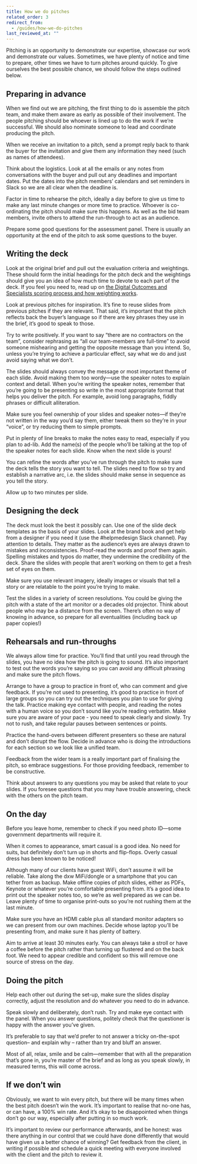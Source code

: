 ```yaml
---
title: How we do pitches
related_order: 3
redirect_from:
  - /guides/how-we-do-pitches
last_reviewed_at: ""
---
```

Pitching is an opportunity to demonstrate our expertise, showcase our work and
demonstrate our values. Sometimes, we have plenty of notice and time to prepare,
other times we have to turn pitches around quickly. To give ourselves the best
possible chance, we should follow the steps outlined below.

## Preparing in advance

When we find out we are pitching, the first thing to do is assemble the pitch
team, and make them aware as early as possible of their involvement. The people
pitching should be whoever is lined up to do the work if we’re successful. We
should also nominate someone to lead and coordinate producing the pitch.

When we receive an invitation to a pitch, send a prompt reply back to thank the
buyer for the invitation and give them any information they need (such as names
of attendees).

Think about the logistics. Look at all the emails or any notes from
conversations with the buyer and pull out any deadlines and important dates. Put
the dates into the pitch members’ calendars and set reminders in Slack so we are
all clear when the deadline is.

Factor in time to rehearse the pitch, ideally a day before to give us time to
make any last minute changes or more time to practice. Whoever is co-ordinating
the pitch should make sure this happens. As well as the bid team members, invite
others to attend the run-through to act as an audience.

Prepare some good questions for the assessment panel. There is usually an
opportunity at the end of the pitch to ask some questions to the buyer.

## Writing the deck

Look at the original brief and pull out the evaluation criteria and weightings.
These should form the initial headings for the pitch deck and the weightings
should give you an idea of how much time to devote to each part of the deck. If
you feel you need to, read up on
[the Digital Outcomes and Specialists scoring process and how weighting works](https://www.gov.uk/guidance/how-to-score-digital-outcomes-and-specialists-suppliers).

Look at previous pitches for inspiration. It’s fine to reuse slides from
previous pitches if they are relevant. That said, it’s important that the pitch
reflects back the buyer’s language so if there are key phrases they use in the
brief, it’s good to speak to those.

Try to write positively. If you want to say “there are no contractors on the
team”, consider rephrasing as “all our team-members are full-time” to avoid
someone mishearing and getting the opposite message than you intend. So, unless
you’re trying to achieve a particular effect, say what we do and just avoid
saying what we don’t.

The slides should always convey the message or most important theme of each
slide. Avoid making them too wordy—use the speaker notes to explain context and
detail. When you’re writing the speaker notes, remember that you’re going to be
presenting so write in the most appropriate format that helps you deliver the
pitch. For example, avoid long paragraphs, fiddly phrases or difficult
alliteration.

Make sure you feel ownership of your slides and speaker notes—if they’re not
written in the way you’d say them, either tweak them so they’re in your “voice”,
or try reducing them to simple prompts.

Put in plenty of line breaks to make the notes easy to read, especially if you
plan to ad-lib. Add the name(s) of the people who’ll be talking at the top of
the speaker notes for each slide. Know when the next slide is yours!

You can refine the words after you’ve run through the pitch to make sure the
deck tells the story you want to tell. The slides need to flow so try and
establish a narrative arc, i.e. the slides should make sense in sequence as you
tell the story.

Allow up to two minutes per slide.

## Designing the deck

The deck must look the best it possibly can. Use one of the slide deck templates
as the basis of your slides. Look at the brand book and get help from a designer
if you need it (use the #helpmedesign Slack channel). Pay attention to details.
They matter as the audience’s eyes are always drawn to mistakes and
inconsistencies. Proof-read the words and proof them again. Spelling mistakes
and typos do matter, they undermine the credibility of the deck. Share the
slides with people that aren’t working on them to get a fresh set of eyes on
them.

Make sure you use relevant imagery, ideally images or visuals that tell a story
or are relatable to the point you’re trying to make.

Test the slides in a variety of screen resolutions. You could be giving the
pitch with a state of the art monitor or a decades old projector. Think about
people who may be a distance from the screen. There’s often no way of knowing in
advance, so prepare for all eventualities (including back up paper copies!)

## Rehearsals and run-throughs

We always allow time for practice. You’ll find that until you read through the
slides, you have no idea how the pitch is going to sound. It’s also important to
test out the words you’re saying so you can avoid any difficult phrasing and
make sure the pitch flows.

Arrange to have a group to practice in front of, who can comment and give
feedback. If you’re not used to presenting, it’s good to practice in front of
large groups so you can try out the techniques you plan to use for giving the
talk. Practice making eye contact with people, and reading the notes with a
human voice so you don’t sound like you’re reading verbatim. Make sure you are
aware of your pace - you need to speak clearly and slowly. Try not to rush, and
take regular pauses between sentences or points.

Practice the hand-overs between different presenters so these are natural and
don’t disrupt the flow. Decide in advance who is doing the introductions for
each section so we look like a unified team.

Feedback from the wider team is a really important part of finalising the pitch,
so embrace suggestions. For those providing feedback, remember to be
constructive.

Think about answers to any questions you may be asked that relate to your
slides. If you foresee questions that you may have trouble answering, check with
the others on the pitch team.

## On the day

Before you leave home, remember to check if you need photo ID—some government
departments will require it.

When it comes to appearance, smart casual is a good idea. No need for suits, but
definitely don’t turn up in shorts and flip-flops. Overly casual dress has been
known to be noticed!

Although many of our clients have guest WiFi, don’t assume it will be reliable.
Take along the dxw MiFi/dongle or a smartphone that you can tether from as
backup. Make offline copies of pitch slides, either as PDFs, Keynote or whatever
you’re comfortable presenting from. It’s a good idea to print out the speaker
notes too, so we’re as well prepared as we can be. Leave plenty of time to
organise print-outs so you’re not rushing them at the last minute.

Make sure you have an HDMI cable plus all standard monitor adapters so we can
present from our own machines. Decide whose laptop you’ll be presenting from,
and make sure it has plenty of battery.

Aim to arrive at least 30 minutes early. You can always take a stroll or have a
coffee before the pitch rather than turning up flustered and on the back foot.
We need to appear credible and confident so this will remove one source of
stress on the day.

## Doing the pitch

Help each other out during the set-up, make sure the slides display correctly,
adjust the resolution and do whatever you need to do in advance.

Speak slowly and deliberately, don’t rush. Try and make eye contact with the
panel. When you answer questions, politely check that the questioner is happy
with the answer you’ve given.

It’s preferable to say that we’d prefer to not answer a tricky on-the-spot
question– and explain why – rather than try and bluff an answer.

Most of all, relax, smile and be calm—remember that with all the preparation
that’s gone in, you’re master of the brief and as long as you speak slowly, in
measured terms, this will come across.

## If we don’t win

Obviously, we want to win every pitch, but there will be many times when the
best pitch doesn’t win the work. It’s important to realise that no-one has, or
can have, a 100% win rate. And it’s okay to be disappointed when things don’t go
our way, especially after putting in so much work.

It’s important to review our performance afterwards, and be honest: was there
anything in our control that we could have done differently that would have
given us a better chance of winning? Get feedback from the client, in writing if
possible and schedule a quick meeting with everyone involved with the client and
the pitch to review it.